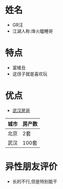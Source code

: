 # 姓名
* GR汪
* 江湖人称:烽火瞌睡哥

# 特点

* 富矮丑
* 这伢子就是喜欢玩

# 优点
* [武汉房哥](www.baidu.com?t='武汉房哥')

城市 | 房产数
--|--
北京 | 2套
武汉 | 100套


# 异性朋友评价

* 长的不行,但是特别能干
